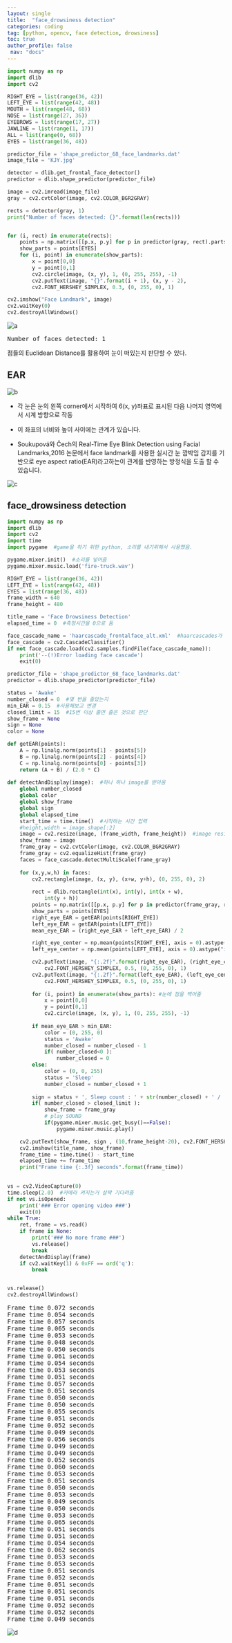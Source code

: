 ```yaml
---
layout: single
title:  "face_drowsiness detection"
categories: coding
tag: [python, opencv, face detection, drowsiness]
toc: true
author_profile: false
 nav: "docs"
---
```


<head>
  <style>
    table.dataframe {
      white-space: normal;
      width: 100%;
      height: 240px;
      display: block;
      overflow: auto;
      font-family: Arial, sans-serif;
      font-size: 0.9rem;
      line-height: 20px;
      text-align: center;
      border: 0px !important;
    }

    table.dataframe th {
      text-align: center;
      font-weight: bold;
      padding: 8px;
    }

    table.dataframe td {
      text-align: center;
      padding: 8px;
    }

    table.dataframe tr:hover {
      background: #b8d1f3; 
    }

    .output_prompt {
      overflow: auto;
      font-size: 0.9rem;
      line-height: 1.45;
      border-radius: 0.3rem;
      -webkit-overflow-scrolling: touch;
      padding: 0.8rem;
      margin-top: 0;
      margin-bottom: 15px;
      font: 1rem Consolas, "Liberation Mono", Menlo, Courier, monospace;
      color: $code-text-color;
      border: solid 1px $border-color;
      border-radius: 0.3rem;
      word-break: normal;
      white-space: pre;
    }

  .dataframe tbody tr th:only-of-type {
      vertical-align: middle;
  }

  .dataframe tbody tr th {
      vertical-align: top;
  }

  .dataframe thead th {
      text-align: center !important;
      padding: 8px;
  }

  .page__content p {
      margin: 0 0 0px !important;
  }

  .page__content p > strong {
    font-size: 0.8rem !important;
  }

  </style>
</head>



```python
import numpy as np
import dlib
import cv2

RIGHT_EYE = list(range(36, 42))
LEFT_EYE = list(range(42, 48))
MOUTH = list(range(48, 68))
NOSE = list(range(27, 36))
EYEBROWS = list(range(17, 27))
JAWLINE = list(range(1, 17))
ALL = list(range(0, 68))
EYES = list(range(36, 48))

predictor_file = 'shape_predictor_68_face_landmarks.dat'
image_file = 'KJY.jpg'

detector = dlib.get_frontal_face_detector()
predictor = dlib.shape_predictor(predictor_file)

image = cv2.imread(image_file)
gray = cv2.cvtColor(image, cv2.COLOR_BGR2GRAY)

rects = detector(gray, 1)
print("Number of faces detected: {}".format(len(rects)))


for (i, rect) in enumerate(rects):
    points = np.matrix([[p.x, p.y] for p in predictor(gray, rect).parts()])
    show_parts = points[EYES]
    for (i, point) in enumerate(show_parts):
        x = point[0,0]
        y = point[0,1]
        cv2.circle(image, (x, y), 1, (0, 255, 255), -1)
        cv2.putText(image, "{}".format(i + 1), (x, y - 2),
		cv2.FONT_HERSHEY_SIMPLEX, 0.3, (0, 255, 0), 1)

cv2.imshow("Face Landmark", image)
cv2.waitKey(0)
cv2.destroyAllWindows()
```
![a](https://user-images.githubusercontent.com/105587839/207239694-2bf30836-25a0-44a6-8486-71cd3f5b2e30.png)

<pre>
Number of faces detected: 1
</pre>


점들의 Euclidean Distance를 활용하여 눈이 떠있는지 판단할 수 있다.


## EAR


![b](https://user-images.githubusercontent.com/105587839/207239713-93dee8ae-6bf7-4cad-a381-61ae455b2012.jpg)



- 각 눈은 눈의 왼쪽 corner에서 시작하여 6(x, y)좌표로 표시된 다음 나머지 영역에서 시계 방향으로 작동

- 이 좌표의 너비와 높이 사이에는 관계가 있습니다.

- Soukupová와 Čech의 Real-Time Eye Blink Detection using Facial Landmarks,2016 논문에서 face landmark를 사용한 실시간 눈 깜박임 감지를 기반으로 eye aspect ratio(EAR)라고하는이 관계를 반영하는 방정식을 도출 할 수 있습니다.

![c](https://user-images.githubusercontent.com/105587839/207239818-0f5866f7-d019-47d5-923c-c371d0520aee.jpg)

   
  
## face_drowsiness detection



```python
import numpy as np
import dlib
import cv2
import time
import pygame  #game을 하기 위한 python, 소리를 내기위해서 사용했음.

pygame.mixer.init()  #소리를 넣어줌
pygame.mixer.music.load('fire-truck.wav')

RIGHT_EYE = list(range(36, 42))
LEFT_EYE = list(range(42, 48))
EYES = list(range(36, 48))
frame_width = 640
frame_height = 480

title_name = 'Face Drowsiness Detection'
elapsed_time = 0  #측정시간을 0으로 둠

face_cascade_name = 'haarcascade_frontalface_alt.xml'  #haarcascades가 빠르기 때문에 haarcascades 활용함(단점: accuracy가 떨어짐)
face_cascade = cv2.CascadeClassifier()
if not face_cascade.load(cv2.samples.findFile(face_cascade_name)):
    print('--(!)Error loading face cascade')
    exit(0)

predictor_file = 'shape_predictor_68_face_landmarks.dat'
predictor = dlib.shape_predictor(predictor_file)

status = 'Awake'
number_closed = 0  #몇 번을 졸았는지
min_EAR = 0.15  #사용해보고 변경
closed_limit = 15  #15번 이상 졸면 졸은 것으로 판단
show_frame = None
sign = None
color = None

def getEAR(points):
    A = np.linalg.norm(points[1] - points[5])
    B = np.linalg.norm(points[2] - points[4])
    C = np.linalg.norm(points[0] - points[3])
    return (A + B) / (2.0 * C)
    
def detectAndDisplay(image):  #하나 하나 image를 받아옴
    global number_closed
    global color
    global show_frame
    global sign
    global elapsed_time
    start_time = time.time()  #시작하는 시간 입력
    #height,width = image.shape[:2]
    image = cv2.resize(image, (frame_width, frame_height))  #image resize
    show_frame = image
    frame_gray = cv2.cvtColor(image, cv2.COLOR_BGR2GRAY)
    frame_gray = cv2.equalizeHist(frame_gray)
    faces = face_cascade.detectMultiScale(frame_gray)
    
    for (x,y,w,h) in faces:
        cv2.rectangle(image, (x, y), (x+w, y+h), (0, 255, 0), 2)
        
        rect = dlib.rectangle(int(x), int(y), int(x + w),
			int(y + h))
        points = np.matrix([[p.x, p.y] for p in predictor(frame_gray, rect).parts()])
        show_parts = points[EYES]
        right_eye_EAR = getEAR(points[RIGHT_EYE])
        left_eye_EAR = getEAR(points[LEFT_EYE])
        mean_eye_EAR = (right_eye_EAR + left_eye_EAR) / 2 

        right_eye_center = np.mean(points[RIGHT_EYE], axis = 0).astype("int")
        left_eye_center = np.mean(points[LEFT_EYE], axis = 0).astype("int")

        cv2.putText(image, "{:.2f}".format(right_eye_EAR), (right_eye_center[0,0], right_eye_center[0,1] + 20),
            cv2.FONT_HERSHEY_SIMPLEX, 0.5, (0, 255, 0), 1)
        cv2.putText(image, "{:.2f}".format(left_eye_EAR), (left_eye_center[0,0], left_eye_center[0,1] + 20),
            cv2.FONT_HERSHEY_SIMPLEX, 0.5, (0, 255, 0), 1)
        
        for (i, point) in enumerate(show_parts): #눈에 점을 찍어줌
            x = point[0,0]
            y = point[0,1]
            cv2.circle(image, (x, y), 1, (0, 255, 255), -1)
            
        if mean_eye_EAR > min_EAR:
            color = (0, 255, 0)
            status = 'Awake'
            number_closed = number_closed - 1
            if( number_closed<0 ):
                number_closed = 0
        else:
            color = (0, 0, 255)
            status = 'Sleep'
            number_closed = number_closed + 1
                     
        sign = status + ', Sleep count : ' + str(number_closed) + ' / ' + str(closed_limit)
        if( number_closed > closed_limit ):
            show_frame = frame_gray
            # play SOUND
            if(pygame.mixer.music.get_busy()==False):
                pygame.mixer.music.play()

    cv2.putText(show_frame, sign , (10,frame_height-20), cv2.FONT_HERSHEY_SIMPLEX, 0.6, color, 2)
    cv2.imshow(title_name, show_frame)
    frame_time = time.time() - start_time
    elapsed_time += frame_time
    print("Frame time {:.3f} seconds".format(frame_time))
    

vs = cv2.VideoCapture(0)
time.sleep(2.0)  #카메라 켜지는거 살짝 기다려줌
if not vs.isOpened:
    print('### Error opening video ###')
    exit(0)
while True:
    ret, frame = vs.read()
    if frame is None:
        print('### No more frame ###')
        vs.release()
        break
    detectAndDisplay(frame)
    if cv2.waitKey(1) & 0xFF == ord('q'):
        break


vs.release()
cv2.destroyAllWindows()
```

<pre>
Frame time 0.072 seconds
Frame time 0.054 seconds
Frame time 0.057 seconds
Frame time 0.065 seconds
Frame time 0.053 seconds
Frame time 0.048 seconds
Frame time 0.050 seconds
Frame time 0.061 seconds
Frame time 0.054 seconds
Frame time 0.053 seconds
Frame time 0.051 seconds
Frame time 0.057 seconds
Frame time 0.051 seconds
Frame time 0.050 seconds
Frame time 0.050 seconds
Frame time 0.055 seconds
Frame time 0.051 seconds
Frame time 0.052 seconds
Frame time 0.049 seconds
Frame time 0.056 seconds
Frame time 0.049 seconds
Frame time 0.049 seconds
Frame time 0.052 seconds
Frame time 0.060 seconds
Frame time 0.053 seconds
Frame time 0.051 seconds
Frame time 0.050 seconds
Frame time 0.053 seconds
Frame time 0.049 seconds
Frame time 0.050 seconds
Frame time 0.053 seconds
Frame time 0.065 seconds
Frame time 0.051 seconds
Frame time 0.051 seconds
Frame time 0.054 seconds
Frame time 0.062 seconds
Frame time 0.053 seconds
Frame time 0.053 seconds
Frame time 0.051 seconds
Frame time 0.052 seconds
Frame time 0.051 seconds
Frame time 0.051 seconds
Frame time 0.051 seconds
Frame time 0.052 seconds
Frame time 0.052 seconds
Frame time 0.049 seconds
</pre>
![d](https://user-images.githubusercontent.com/105587839/207239770-64e91d18-6e0d-47d7-87c2-b78415c21906.png)

